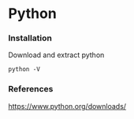 # Python

### Installation
Download and extract python

```
python -V
```

### References
https://www.python.org/downloads/
